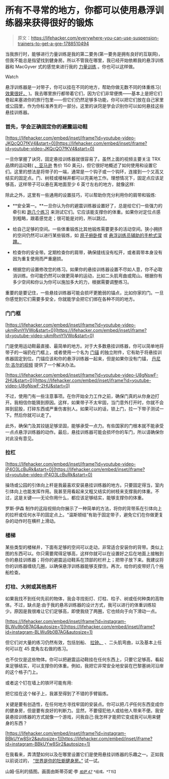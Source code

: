 # 所有不寻常的地方，你都可以使用悬浮训练器来获得很好的锻炼

> 原文：<https://lifehacker.com/everywhere-you-can-use-suspension-trainers-to-get-a-gre-1788510494>

当我旅行时，能够进行力量训练是我的第二要务(第一要务是拥有良好的互联网)，但我不能总是指望找到健身房。所以不管我在哪里，我已经开始依赖我的悬浮训练器和 MacGyver 式的感觉来进行我的 [力量训练](http://thefyslife.com/article/strength-bodyweight-workout-travel/) 。你也可以这样做。

Watch

悬浮训练器是一对带子，你可以挂在不同的地方，帮助你做无数不同的体重练习( [效果很好，](http://vitals.lifehacker.com/how-i-went-from-weight-lifting-to-bodyweight-exercises-1747454329) )。我去哪里旅行都带着它们，因为它们非常便携——基本上是把它们卷起来塞进你的旅行包里——但它们仍然足够多功能，你可以把它们放在自己家里或公园里，作为你标准养生的一部分。这里的诀窍是学会识别你可以如何悬挂这些悬挂训练器。

### 首先，学会正确固定你的避震运动鞋

 [https://lifehacker.com/embed/inset/iframe?id=youtube-video-JKQcQO7fKV4&start=0](https://lifehacker.com/embed/inset/iframe?id=youtube-video-JKQcQO7fKV4&start=0) 

一旦你掌握了诀窍，固定悬挂训练器就很容易了。虽然上面的视频主要关注 TRX 品牌的运动鞋( [、亚马逊](https://www.amazon.com/TRX-Suspension-Trainer-Basic-Anchor/dp/B002YRB35I/?asc_campaign=InlineText&asc_refurl=https://lifehacker.com/everywhere-you-can-use-suspension-trainers-to-get-a-gre-1788510494&asc_source=&tag=kinjalifehackerlink-20) 售价 150 美元)，但它很好地概述了如何使用和设置它们。这里的想法是将带子的一端，通常是一个钩子或一个钩环，连接到一个又高又结实的固定点。门、树枝或楼梯井都可以完美地工作。理想情况下，固定点应该足够高，这样带子可以悬在离地面至少 6 英寸左右的地方，就像这样:

除此之外，这里有一些通用的设置技巧，可以帮助你充分利用你的肩带和锻炼:

*   **安全第一。**一旦你认为你的避震训练器设置好了，总是给它们一些强力的牵引和 [跑几个练习](http://vitals.lifehacker.com/amp-up-your-bodyweight-workout-with-these-suspension-ex-1751397400) 来测试它们。它应该能支撑你的体重。如果你对定位点感到粗略，跟着感觉走；很可能是对的，所以跳过。

*   给自己足够的空间。一些体重锻炼比其他锻炼需要更多的活动空间。狭小拥挤的空间仍然可以进行某些锻炼，如 [原子俯卧撑](https://www.youtube.com/watch?v=Wp6-x5Tg2gk) 或 [悬浮训练员辅助的手枪式深蹲。](http://vitals.lifehacker.com/four-bodyweight-alternatives-to-a-deadlift-1787627601)

*   检查你的安全带。定期检查你的肩带，确保缝线没有松开，或者肩带本身没有因为重复使用而严重磨损。

*   根据您的设置修改您的练习。如果你的悬挂训练器设置不尽如人意，你不必取消训练。你可能仍然可以做更简单的运动，比如二头肌弯曲或爬山。根据你有多少空间和你认为你可以施加多大的力，根据需要调整练习。

重要的是要记住，一些悬挂训练器可能会损坏更脆弱的锚点，比如你家的门。一旦你感觉到它们需要多安全，你就能学会把它们绑在各种不同的地方。

### **门**门框

 [https://lifehacker.com/embed/inset/iframe?id=youtube-video-ukmRvnYlVWo&start=0](https://lifehacker.com/embed/inset/iframe?id=youtube-video-ukmRvnYlVWo&start=0) 

门是使用运动鞋最直接、最简单的地方。对于大多数悬挂训练器，你可以简单地将带子的一端扔在门框上，或者使用一个名为 [门锚](https://www.amazon.com/TRX-6288-Door-Anchor/dp/B001N859VS/ref=cm_cr_arp_d_product_top?asc_campaign=InlineText&asc_refurl=https://lifehacker.com/everywhere-you-can-use-suspension-trainers-to-get-a-gre-1788510494&asc_source=&ie=UTF8&tag=kinjalifehackerlink-20) 的独立附件，它有助于将悬挂训练器固定到位。门锚应该和你的悬浮训练器一起来，但是如果你没有门锚， [丹尼尔·吉尔的视频](https://www.youtube.com/watch?v=U8gNswF-2HU) 提供了一个解决办法。

 [https://lifehacker.com/embed/inset/iframe?id=youtube-video-U8gNswF-2HU&start=0](https://lifehacker.com/embed/inset/iframe?id=youtube-video-U8gNswF-2HU&start=0) 

不过，使用门有一些注意事项。在你开始全力工作之前，确保门真的从你身边打开。我相信你能猜到原因。这样，如果带子不太牢固，当门意外打开时，你就不会摔到屁股，打碎东西或严重伤害别人。如果可以的话，锁上门，拉一下带子测试一下。然后你就可以走了。

此外，确保门及其铰链足够坚固，能够承受一点力。有些国家的门根本就不能承受一点点悬浮训练器的动作。最后，悬挂训练器可能会损坏你的车门，所以请确保你对此没有意见。

### **拉杠**

 [https://lifehacker.com/embed/inset/iframe?id=youtube-video-iP4O3LcBuRk&start=0](https://lifehacker.com/embed/inset/iframe?id=youtube-video-iP4O3LcBuRk&start=0) 

操场或公园的引体向上杆是我最喜欢安装悬挂训练器的地方。只要固定得当，室内引体向上也能发挥作用。我甚至用看起来又粗又结实的树枝来支撑我的体重。不过，这是关键——无论你用什么，都应该足够结实，能够支撑你的体重。

罗斯·伊森 制作的这段视频向你展示了一种简单的方法，将你的背带系在引体向上的拉杆或任何水平的固定点上。“温斯顿结”有助于固定带子，避免它们在你做更复杂的动作时在横杆上滑动。

### **楼梯**

某些类型的楼梯井，下面有足够的空间可以走动，非常适合安装你的背带。类似上图的东西可以。你只需要爬得足够高，这样你就可以在设置好之后在地面上接触到你的悬挂训练器；将你的避震运动鞋系在顶部的栏杆上；把带子放下来。我建议将你的训练器缠绕几圈，以确保悬浮训练器能够支撑住。再次，给你的皮带好几个拖船检查。

### **灯柱、大树或其他高杆**

如果我找不到任何先前的物体，我会寻找街灯、灯柱、柱子、树或任何种类的高物体。不过，缺点是:由于我的悬吊训练器的设计方式，我可以进行的体重训练较少。原因是我很难让它们足够高，即使我绕了两圈，它也倾向于向下滑动一点。

 [https://lifehacker.com/embed/inset/iframe?id=instagram-BLWu9b0B7AG&autosize=1](https://lifehacker.com/embed/inset/iframe?id=instagram-BLWu9b0B7AG&autosize=1) 

但它们对大量的练习仍然有效，包括划船、 [拉钟、](https://www.youtube.com/watch?v=LQaIrWTC7bo) 、二头肌弯曲，以及基本上任何可以在 45 度角左右做的练习。

也不仅仅是这些物体。你可以把避震运动鞋挂在任何东西上，只要它足够高，看起来足够结实，可以支撑你的体重。例如，我把它非常安全地安装在巴黎塞纳河沿岸的这个格子门上。

或者这个钉在墙上的铁环可能有用:

把它挂在这个梯子上，我甚至得到了不错的手臂锻炼。

关键是要有创造性，在任何地方寻找牢固的安装点。你可以把*几乎*任何东西变成你的健身房，但是要有良好的判断力。显然，不要侵犯他人或给他人带来不便。我安装悬挂训练器的方式就像一个游戏，问我自己:我怎样才能把它变成我可以用来健身的东西？

 [https://lifehacker.com/embed/inset/iframe?id=instagram-BBkUYw8Sir2&autosize=1](https://lifehacker.com/embed/inset/iframe?id=instagram-BBkUYw8Sir2&autosize=1) 

在我看来，弄清楚如何以及在哪里设置它们是使用悬挂训练器的乐趣之一。正如我以前说过的， [“世界是你的牡蛎健身房。”](http://vitals.lifehacker.com/how-i-went-from-weight-lifting-to-bodyweight-exercises-1747454329) 试一试。

山姆·伍利的插图。画面由斯蒂芬妮·李 [<small>*帕萨 47*</small>](https://flic.kr/p/eBeZyX) <small>*组成。*T15】</small>